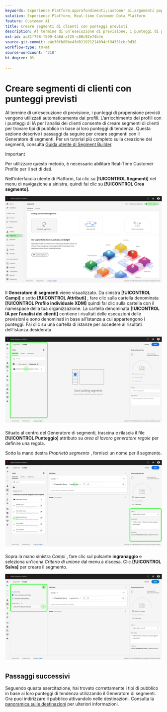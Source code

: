 ```yaml
---
keywords: Experience Platform;approfondimenti;customer ai;argomenti popolari;segmenti customer ai
solution: Experience Platform, Real-time Customer Data Platform
feature: Customer AI
title: Creare segmenti di clienti con punteggi previsti
description: Al termine di un’esecuzione di previsione, i punteggi di propensione previsti vengono utilizzati automaticamente dai profili. L’arricchimento dei profili con i punteggi di IA per l’analisi dei clienti consente di creare segmenti di clienti per trovare tipi di pubblico in base ai loro punteggi di tendenza. Questa sezione descrive i passaggi da seguire per creare segmenti con il Generatore di segmenti.
exl-id: ac81f798-f599-4a8d-af25-c00c92e74b4e
source-git-commit: e4e30fb80be43d811921214094cf94331cbc0d38
workflow-type: tm+mt
source-wordcount: '318'
ht-degree: 0%

---
```


# Creare segmenti di clienti con punteggi previsti

Al termine di un’esecuzione di previsione, i punteggi di propensione previsti vengono utilizzati automaticamente dai profili. L’arricchimento dei profili con i punteggi di IA per l’analisi dei clienti consente di creare segmenti di clienti per trovare tipi di pubblico in base ai loro punteggi di tendenza. Questa sezione descrive i passaggi da seguire per creare segmenti con il Generatore di segmenti. Per un tutorial più completo sulla creazione dei segmenti, consulta [Guida utente di Segment Builder](../../../segmentation/ui/segment-builder.md).

>[!IMPORTANT]
>
>Per utilizzare questo metodo, è necessario abilitare Real-Time Customer Profile per il set di dati.

Nell’interfaccia utente di Platform, fai clic su **[!UICONTROL Segmenti]** nel menu di navigazione a sinistra, quindi fai clic su **[!UICONTROL Crea segmento]**.

![](../images/user-guide/segments.png)

Il **Generatore di segmenti** viene visualizzato. Da sinistra **[!UICONTROL Campi]** e sotto **[!UICONTROL Attributi]** , fare clic sulla cartella denominata **[!UICONTROL Profilo individuale XDM]** quindi fai clic sulla cartella con il namespace della tua organizzazione. La cartella denominata **[!UICONTROL IA per l’analisi dei clienti]** contiene i risultati delle esecuzioni delle previsioni e sono denominati in base all’istanza a cui appartengono i punteggi. Fai clic su una cartella di istanze per accedere ai risultati dell’istanza desiderata.

![](../images/user-guide/results.png)

Situato al centro del Generatore di segmenti, trascina e rilascia il file **[!UICONTROL Punteggio]** attributo su *area di lavoro generatore regole* per definire una regola.

Sotto la mano destra *Proprietà segmento* , fornisci un nome per il segmento.

![](../images/user-guide/properties.png)

Sopra la mano sinistra *Campi* , fare clic sul pulsante **ingranaggio** e seleziona un&#39;icona *Criterio di unione* dal menu a discesa. Clic **[!UICONTROL Salva]** per creare il segmento.

![](../images/user-guide/merge_policy.png)

## Passaggi successivi

Seguendo questa esercitazione, hai trovato correttamente i tipi di pubblico in base ai loro punteggi di tendenza utilizzando il Generatore di segmenti. Ora puoi indirizzare il pubblico attivandolo nelle destinazioni. Consulta la [panoramica sulle destinazioni](../../../destinations/home.md) per ulteriori informazioni.
